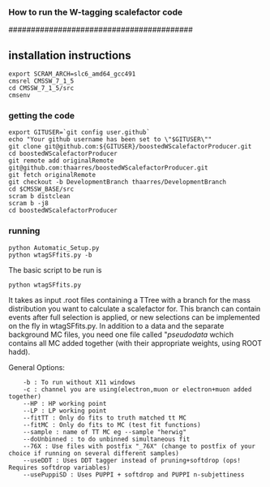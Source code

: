 
### How to run the W-tagging scalefactor code ###
#########################################

## installation instructions
```
export SCRAM_ARCH=slc6_amd64_gcc491
cmsrel CMSSW_7_1_5
cd CMSSW_7_1_5/src
cmsenv

```

### getting the code

```
export GITUSER=`git config user.github`
echo "Your github username has been set to \"$GITUSER\""
git clone git@github.com:${GITUSER}/boostedWScalefactorProducer.git
cd boostedWScalefactorProducer
git remote add originalRemote git@github.com:thaarres/boostedWScalefactorProducer.git
git fetch originalRemote
git checkout -b DevelopmentBranch thaarres/DevelopmentBranch
cd $CMSSW_BASE/src
scram b distclean
scram b -j8
cd boostedWScalefactorProducer
```

### running

```
python Automatic_Setup.py
python wtagSFfits.py -b
```

The basic script to be run is 

```
python wtagSFfits.py
```
It takes as input .root files containing a TTree with a branch for the mass distribution you want to calculate a scalefactor for. This branch can contain events after full selection is applied, or new selections can be implemented on the fly in wtagSFfits.py. In addition to a data and the separate background MC files, you need one file called "*pseudodata* wchich contains all MC added together (with their appropriate weights, using ROOT hadd).

   
   General Options:
```
    -b : To run without X11 windows
    -c : channel you are using(electron,muon or electron+muon added together)
    --HP : HP working point
    --LP : LP working point
    --fitTT : Only do fits to truth matched tt MC
    --fitMC : Only do fits to MC (test fit functions)
    --sample : name of TT MC eg --sample "herwig"
    --doUnbinned : to do unbinned simultaneous fit
    --76X : Use files with postfix "_76X" (change to postfix of your choice if running on several different samples)
    --useDDT : Uses DDT tagger instead of pruning+softdrop (ops! Requires softdrop variables)
    --usePuppiSD : Uses PUPPI + softdrop and PUPPI n-subjettiness
```
